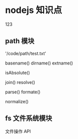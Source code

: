 # nodejs 知识点

123

## path 模块

'/code/path/test.txt'

basename()
dirname()
extname()

isAbsolute()

join()
resolve()

parse()
formate()

normalize()

## fs 文件系统模块

文件操作 API
